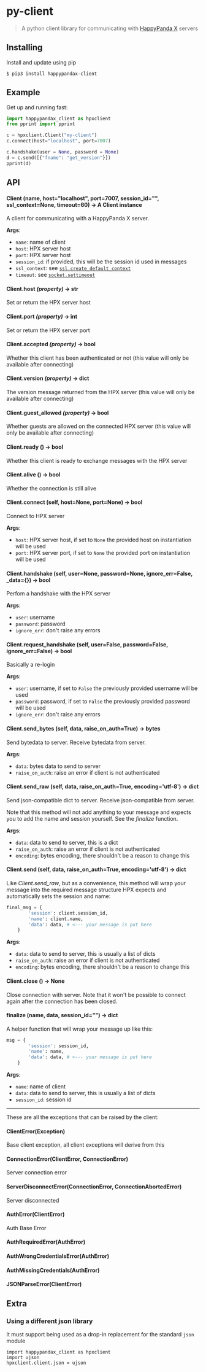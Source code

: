 # py-client
> A python client library for communicating with [HappyPanda X](https://github.com/happypandax/happypandax) servers

## Installing

Install and update using pip

```
$ pip3 install happypandax-client
```

## Example

Get up and running fast:

```python
import happypandax_client as hpxclient
from pprint import pprint

c = hpxclient.Client("my-client")
c.connect(host="localhost", port=7007)

c.handshake(user = None, password = None)
d = c.send([{"fname": "get_version"}])
pprint(d)
```

## API

#### Client (name, host="localhost", port=7007, session_id="", ssl_context=None, timeout=60) → A Client instance

A client for communicating with a HappyPanda X server.

**Args**:

- `name`: name of client
- `host`: HPX server host
- `port`: HPX server host
- `session_id`: if provided, this will be the session id used in messages
- `ssl_context`: see [`ssl.create_default_context`](https://docs.python.org/3/library/ssl.html#ssl.create_default_context)
- `timeout`: see [`socket.settimeout`](https://docs.python.org/3/library/socket.html#socket.socket.settimeout) 

#### Client.host _(property)_ → str

Set or return the HPX server host

#### Client.port _(property)_ → int

Set or return the HPX server port

#### Client.accepted _(property)_ → bool

Whether this client has been authenticated or not (this value will only be available after connecting)

#### Client.version _(property)_ → dict

The version message returned from the HPX server (this value will only be available after connecting)

#### Client.guest_allowed _(property)_ → bool

Whether guests are allowed on the connected HPX server (this value will only be available after connecting)

#### Client.ready () → bool

Whether this client is ready to exchange messages with the HPX server

#### Client.alive () → bool

Whether the connection is still alive

#### Client.connect (self, host=None, port=None) → bool

Connect to HPX server

**Args**:

- `host`: HPX server host, if set to `None` the provided host on instantiation will be used
- `port`: HPX server port, if set to `None` the provided port on instantiation will be used

#### Client.handshake (self, user=None, password=None, ignore_err=False, _data={}) → bool

Perfom a handshake with the HPX server

**Args**:

- `user`: username
- `password`: password
- `ignore_err`: don't raise any errors

#### Client.request_handshake (self, user=False, password=False, ignore_err=False) → bool

Basically a re-login

**Args**:

- `user`: username, if set to `False` the previously provided username will be used
- `password`: password, if set to `False` the previously provided password will be used
- `ignore_err`: don't raise any errors

#### Client.send_bytes (self, data, raise_on_auth=True) → bytes

Send bytedata to server. Receive bytedata from server.

**Args**:

- `data`: bytes data to send to server
- `raise_on_auth`: raise an error if client is not authenticated

#### Client.send_raw (self, data, raise_on_auth=True, encoding='utf-8') → dict

Send json-compatible dict to server. Receive json-compatible from server.

Note that this method will not add anything to your message and expects you to add the name and session yourself. See the *finalize* function.

**Args**:

- `data`: data to send to server, this is a dict
- `raise_on_auth`: raise an error if client is not authenticated
- `encoding`: bytes encoding, there shouldn't be a reason to change this

#### Client.send (self, data, raise_on_auth=True, encoding='utf-8') → dict

Like *Client.send_raw*, but as a convenience, this method will wrap your message into the required message structure HPX expects and automatically sets the session and name:
```python
final_msg = {
        'session': client.session_id,
        'name': client.name,
        'data': data, # <--- your message is put here
    }
```

**Args**:

- `data`: data to send to server, this is usually a list of dicts
- `raise_on_auth`: raise an error if client is not authenticated
- `encoding`: bytes encoding, there shouldn't be a reason to change this

#### Client.close () → None

Close connection with server. Note that it won't be possible to connect again after the connection has been closed.

#### finalize (name, data, session_id="") → dict

A helper function that will wrap your message up like this:

```python
msg = {
        'session': session_id,
        'name': name,
        'data': data, # <--- your message is put here
    }
```

**Args**:

- `name`: name of client
- `data`: data to send to server, this is usually a list of dicts
- `session_id`: session id

---------------------------------------------------------------

These are all the exceptions that can be raised by the client:

#### ClientError(Exception)
Base client exception, all client exceptions will derive from this

#### ConnectionError(ClientError, ConnectionError)
Server connection error

#### ServerDisconnectError(ConnectionError, ConnectionAbortedError)
Server disconnected

#### AuthError(ClientError)
Auth Base Error

#### AuthRequiredError(AuthError)

#### AuthWrongCredentialsError(AuthError)

#### AuthMissingCredentials(AuthError)

#### JSONParseError(ClientError)

## Extra

### Using a different json library

It must support being used as a drop-in replacement for the standard `json` module

```
import happypandax_client as hpxclient
import ujson
hpxclient.client.json = ujson
```